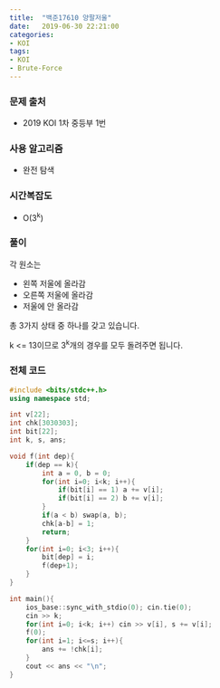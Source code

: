 ```yaml
---
title:  "백준17610 양팔저울"
date:   2019-06-30 22:21:00
categories:
- KOI
tags:
- KOI
- Brute-Force
---
```


### 문제 출처
* 2019 KOI 1차 중등부 1번

### 사용 알고리즘
* 완전 탐색

### 시간복잡도
* O(3<sup>k</sup>)

### 풀이
각 원소는

* 왼쪽 저울에 올라감
* 오른쪽 저울에 올라감
* 저울에 안 올라감

총 3가지 상태 중 하나를 갖고 있습니다.

k <= 13이므로 3<sup>k</sup>개의 경우를 모두 돌려주면 됩니다.

### 전체 코드
```cpp
#include <bits/stdc++.h>
using namespace std;

int v[22];
int chk[3030303];
int bit[22];
int k, s, ans;

void f(int dep){
	if(dep == k){
		int a = 0, b = 0;
		for(int i=0; i<k; i++){
			if(bit[i] == 1) a += v[i];
			if(bit[i] == 2) b += v[i];
		}
		if(a < b) swap(a, b);
		chk[a-b] = 1;
		return;
	}
	for(int i=0; i<3; i++){
		bit[dep] = i;
		f(dep+1);
	}
}

int main(){
	ios_base::sync_with_stdio(0); cin.tie(0);
	cin >> k;
	for(int i=0; i<k; i++) cin >> v[i], s += v[i];
	f(0);
	for(int i=1; i<=s; i++){
		ans += !chk[i];
	}
	cout << ans << "\n";
}
```
